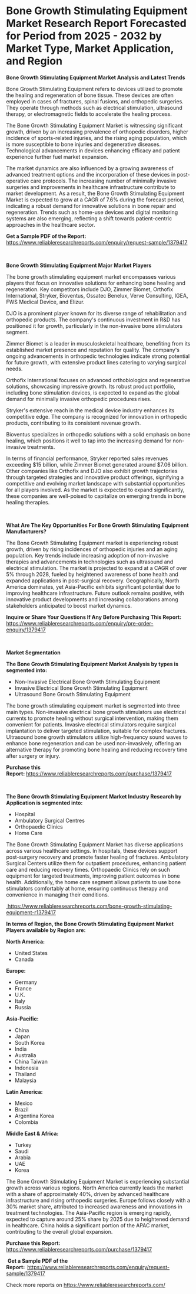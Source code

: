 <p><h1>Bone Growth Stimulating Equipment Market Research Report Forecasted for Period from 2025 -  2032 by Market Type, Market Application, and Region</h1></p><p><strong>Bone Growth Stimulating Equipment Market Analysis and Latest Trends</strong></p>
<p><p>Bone Growth Stimulating Equipment refers to devices utilized to promote the healing and regeneration of bone tissue. These devices are often employed in cases of fractures, spinal fusions, and orthopedic surgeries. They operate through methods such as electrical stimulation, ultrasound therapy, or electromagnetic fields to accelerate the healing process.</p><p>The Bone Growth Stimulating Equipment Market is witnessing significant growth, driven by an increasing prevalence of orthopedic disorders, higher incidence of sports-related injuries, and the rising aging population, which is more susceptible to bone injuries and degenerative diseases. Technological advancements in devices enhancing efficacy and patient experience further fuel market expansion.</p><p>The market dynamics are also influenced by a growing awareness of advanced treatment options and the incorporation of these devices in post-operative care protocols. The increasing number of minimally invasive surgeries and improvements in healthcare infrastructure contribute to market development. As a result, the Bone Growth Stimulating Equipment Market is expected to grow at a CAGR of 7.6% during the forecast period, indicating a robust demand for innovative solutions in bone repair and regeneration. Trends such as home-use devices and digital monitoring systems are also emerging, reflecting a shift towards patient-centric approaches in the healthcare sector.</p></p>
<p><strong>Get a Sample PDF of the Report:&nbsp;</strong> <a href="https://www.reliableresearchreports.com/enquiry/request-sample/1379417?utm_campaign=3266&utm_medium=2&utm_source=Github&utm_content=ia&utm_term=04032025&utm_id=bone-growth-stimulating-equipment">https://www.reliableresearchreports.com/enquiry/request-sample/1379417</a></p>
<p>&nbsp;</p>
<p><strong>Bone Growth Stimulating Equipment Major Market Players</strong></p>
<p><p>The bone growth stimulating equipment market encompasses various players that focus on innovative solutions for enhancing bone healing and regeneration. Key competitors include DJO, Zimmer Biomet, Orthofix International, Stryker, Bioventus, Ossatec Benelux, Verve Consulting, IGEA, FWS Medical Device, and Elizur.</p><p>DJO is a prominent player known for its diverse range of rehabilitation and orthopedic products. The company's continuous investment in R&D has positioned it for growth, particularly in the non-invasive bone stimulators segment.</p><p>Zimmer Biomet is a leader in musculoskeletal healthcare, benefiting from its established market presence and reputation for quality. The company's ongoing advancements in orthopedic technologies indicate strong potential for future growth, with extensive product lines catering to varying surgical needs.</p><p>Orthofix International focuses on advanced orthobiologics and regenerative solutions, showcasing impressive growth. Its robust product portfolio, including bone stimulation devices, is expected to expand as the global demand for minimally invasive orthopedic procedures rises.</p><p>Stryker's extensive reach in the medical device industry enhances its competitive edge. The company is recognized for innovation in orthopedic products, contributing to its consistent revenue growth. </p><p>Bioventus specializes in orthopedic solutions with a solid emphasis on bone healing, which positions it well to tap into the increasing demand for non-invasive treatments.</p><p>In terms of financial performance, Stryker reported sales revenues exceeding $15 billion, while Zimmer Biomet generated around $7.06 billion. Other companies like Orthofix and DJO also exhibit growth trajectories through targeted strategies and innovative product offerings, signifying a competitive and evolving market landscape with substantial opportunities for all players involved. As the market is expected to expand significantly, these companies are well-poised to capitalize on emerging trends in bone healing therapies.</p></p>
<p>&nbsp;</p>
<p><strong>What Are The Key Opportunities For Bone Growth Stimulating Equipment Manufacturers?</strong></p>
<p><p>The Bone Growth Stimulating Equipment market is experiencing robust growth, driven by rising incidences of orthopedic injuries and an aging population. Key trends include increasing adoption of non-invasive therapies and advancements in technologies such as ultrasound and electrical stimulation. The market is projected to expand at a CAGR of over 5% through 2028, fueled by heightened awareness of bone health and expanded applications in post-surgical recovery. Geographically, North America dominates, yet Asia-Pacific exhibits significant potential due to improving healthcare infrastructure. Future outlook remains positive, with innovative product developments and increasing collaborations among stakeholders anticipated to boost market dynamics.</p></p>
<p><strong>Inquire or Share Your Questions If Any Before Purchasing This Report:</strong> <a href="https://www.reliableresearchreports.com/enquiry/pre-order-enquiry/1379417?utm_campaign=3266&utm_medium=2&utm_source=Github&utm_content=ia&utm_term=04032025&utm_id=bone-growth-stimulating-equipment">https://www.reliableresearchreports.com/enquiry/pre-order-enquiry/1379417</a></p>
<p>&nbsp;</p>
<p><strong>Market Segmentation</strong></p>
<p><strong>The Bone Growth Stimulating Equipment Market Analysis by types is segmented into:</strong></p>
<p><ul><li>Non-Invasive Electrical Bone Growth Stimulating Equipment</li><li>Invasive Electrical Bone Growth Stimulating Equipment</li><li>Ultrasound Bone Growth Stimulating Equipment</li></ul></p>
<p><p>The bone growth stimulating equipment market is segmented into three main types. Non-invasive electrical bone growth stimulators use electrical currents to promote healing without surgical intervention, making them convenient for patients. Invasive electrical stimulators require surgical implantation to deliver targeted stimulation, suitable for complex fractures. Ultrasound bone growth stimulators utilize high-frequency sound waves to enhance bone regeneration and can be used non-invasively, offering an alternative therapy for promoting bone healing and reducing recovery time after surgery or injury.</p></p>
<p><strong>Purchase this Report:&nbsp;</strong><a href="https://www.reliableresearchreports.com/purchase/1379417?utm_campaign=3266&utm_medium=2&utm_source=Github&utm_content=ia&utm_term=04032025&utm_id=bone-growth-stimulating-equipment">https://www.reliableresearchreports.com/purchase/1379417</a></p>
<p>&nbsp;</p>
<p><strong>The Bone Growth Stimulating Equipment Market Industry Research by Application is segmented into:</strong></p>
<p><ul><li>Hospital</li><li>Ambulatory Surgical Centres</li><li>Orthopaedic Clinics</li><li>Home Care</li></ul></p>
<p><p>The Bone Growth Stimulating Equipment Market has diverse applications across various healthcare settings. In hospitals, these devices support post-surgery recovery and promote faster healing of fractures. Ambulatory Surgical Centers utilize them for outpatient procedures, enhancing patient care and reducing recovery times. Orthopaedic Clinics rely on such equipment for targeted treatments, improving patient outcomes in bone health. Additionally, the home care segment allows patients to use bone stimulators comfortably at home, ensuring continuous therapy and convenience in managing their conditions.</p></p>
<p><a href="https://www.reliableresearchreports.com/bone-growth-stimulating-equipment-r1379417?utm_campaign=3266&utm_medium=2&utm_source=Github&utm_content=ia&utm_term=04032025&utm_id=bone-growth-stimulating-equipment">&nbsp;https://www.reliableresearchreports.com/bone-growth-stimulating-equipment-r1379417</a></p>
<p><strong>In terms of Region, the Bone Growth Stimulating Equipment Market Players available by Region are:</strong></p>
<p>
    <p> <strong> North America: </strong>
        <ul>
            <li>United States</li>
            <li>Canada</li>
        </ul>
        </p> 
    <p> <strong> Europe: </strong>
        <ul>
            <li>Germany</li>
            <li>France</li>
            <li>U.K.</li>
            <li>Italy</li>
            <li>Russia</li>
        </ul>
        </p> 
    <p> <strong> Asia-Pacific: </strong>
        <ul>
            <li>China</li>
            <li>Japan</li>
            <li>South Korea</li>
            <li>India</li>
            <li>Australia</li>
            <li>China Taiwan</li>
            <li>Indonesia</li>
            <li>Thailand</li>
            <li>Malaysia</li>
        </ul>
        </p> 
    <p> <strong> Latin America: </strong>
        <ul>
            <li>Mexico</li>
            <li>Brazil</li>
            <li>Argentina Korea</li>
            <li>Colombia</li>
        </ul>
        </p> 
    <p> <strong> Middle East & Africa: </strong>
        <ul>
            <li>Turkey</li>
            <li>Saudi</li>
            <li>Arabia</li>
            <li>UAE</li>
            <li>Korea</li>
        </ul>
    </p>
    </p>
<p><p>The Bone Growth Stimulating Equipment Market is experiencing substantial growth across various regions. North America currently leads the market with a share of approximately 40%, driven by advanced healthcare infrastructure and rising orthopedic surgeries. Europe follows closely with a 30% market share, attributed to increased awareness and innovations in treatment technologies. The Asia-Pacific region is emerging rapidly, expected to capture around 25% share by 2025 due to heightened demand in healthcare. China holds a significant portion of the APAC market, contributing to the overall global expansion.</p></p>
<p><strong>Purchase this Report: </strong><a href="https://www.reliableresearchreports.com/purchase/1379417?utm_campaign=3266&utm_medium=2&utm_source=Github&utm_content=ia&utm_term=04032025&utm_id=bone-growth-stimulating-equipment">https://www.reliableresearchreports.com/purchase/1379417</a></p>
<p>&nbsp;<strong>Get a Sample PDF of the Report:&nbsp;&nbsp;</strong><a href="https://www.reliableresearchreports.com/enquiry/request-sample/1379417?utm_campaign=3266&utm_medium=2&utm_source=Github&utm_content=ia&utm_term=04032025&utm_id=bone-growth-stimulating-equipment">https://www.reliableresearchreports.com/enquiry/request-sample/1379417</a></p>
<p><strong></strong></p>
<p>Check more reports on <a href="https://www.reliableresearchreports.com/?utm_campaign=3266&utm_medium=2&utm_source=Github&utm_content=ia&utm_term=04032025&utm_id=bone-growth-stimulating-equipment">https://www.reliableresearchreports.com/</a></p>